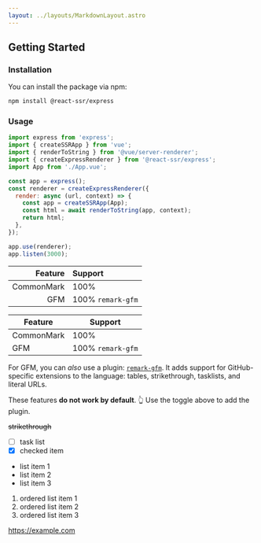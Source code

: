 ```yaml
---
layout: ../layouts/MarkdownLayout.astro
---
```


## Getting Started

### Installation

You can install the package via npm:
```bash
npm install @react-ssr/express
```

### Usage

```javascript
import express from 'express';
import { createSSRApp } from 'vue';
import { renderToString } from '@vue/server-renderer';
import { createExpressRenderer } from '@react-ssr/express';
import App from './App.vue';

const app = express();
const renderer = createExpressRenderer({
  render: async (url, context) => {
    const app = createSSRApp(App);
    const html = await renderToString(app, context);
    return html;
  },
});

app.use(renderer);
app.listen(3000);
```

| Feature | Support |
| ---------: | :------------------- |
| CommonMark | 100% |
| GFM | 100% `remark-gfm` |

| Feature | Support |
| --------- | ------------------- |
| CommonMark | 100% |
| GFM | 100% `remark-gfm` |

For GFM, you can *also* use a plugin:
[`remark-gfm`](https://github.com/remarkjs/react-markdown#use).
It adds support for GitHub-specific extensions to the language:
tables, strikethrough, tasklists, and literal URLs.

These features **do not work by default**.
👆 Use the toggle above to add the plugin.

~~strikethrough~~

* [ ] task list
* [x] checked item

- list item 1
- list item 2
- list item 3

1. ordered list item 1
2. ordered list item 2
3. ordered list item 3

https://example.com
